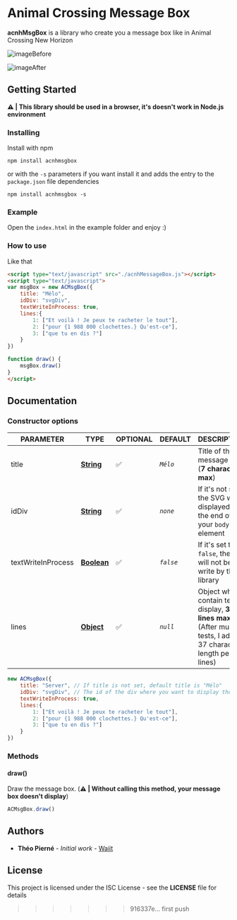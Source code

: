 # Animal Crossing Message Box

**acnhMsgBox** is a library who create you a message box like in Animal Crossing New Horizon

![imageBefore](https://img.lemde.fr/2020/04/15/0/0/960/540/630/0/60/0/3d643f9_9-VO0DtNeyNgyg6TcH-fKFjW.jpg)

![imageAfter](https://i.imgur.com/m67XYDX.png)

## Getting Started

**⚠️ | This library should be used in a browser, it's doesn't work in Node.js environment** 


### Installing

Install with npm 

```
npm install acnhmsgbox
``` 
or with the `-s` parameters if you want install it and adds the entry to the `package.json` file dependencies

```
npm install acnhmsgbox -s
```

### Example

Open the `index.html` in the example folder and enjoy :)

### How to use

Like that

``` html
<script type="text/javascript" src="./acnhMessageBox.js"></script>
<script type="text/javascript">
var msgBox = new ACMsgBox({
	title: "Mélo",
	idDiv: "svgDiv",
	textWriteInProcess: true, 
	lines:{
		1: ["Et voilà ! Je peux te racheter le tout"], 
		2: ["pour {1 988 000 clochettes.} Qu'est-ce"], 
		3: ["que tu en dis ?"]
	}
})

function draw() {
	msgBox.draw()
}
</script>
```


## Documentation

### Constructor options

| PARAMETER          | TYPE                                                                                                    | OPTIONAL | DEFAULT   | DESCRIPTION                                                                                    |
|--------------------|---------------------------------------------------------------------------------------------------------|----------|-----------|------------------------------------------------------------------------------------------------|
| title              | [**String**](https://developer.mozilla.org/en-US/docs/Web/JavaScript/Reference/Global_Objects/)         | ✅        | *`Mélo`*  | Title of the message box (**7 characters max**)                                                                    |
| idDiv              | [**String**](https://developer.mozilla.org/en-US/docs/Web/JavaScript/Reference/Global_Objects/)         | ✅        | *`none`*  | If it's not set, the SVG will displayed at the end of your `body` element                      |
| textWriteInProcess | [**Boolean**](https://developer.mozilla.org/en-US/docs/Web/JavaScript/Reference/Global_Objects/Boolean) | ✅        | *`false`* | If it's set to `false`, the text will not be write by the library                              |
| lines              | [**Object**](https://developer.mozilla.org/en-US/docs/Web/JavaScript/Reference/Global_Objects/Object)   | ✅        | *`null`*  | Object who contain text to display, **3 lines max**. (After much tests, I advise 37 characters length per lines) |

``` js
new ACMsgBox({
	title: "Server", // If title is not set, default title is "Mélo"
	idDiv: "svgDiv", // The id of the div where you want to display the SVG
	textWriteInProcess: true, 
	lines:{
		1: ["Et voilà ! Je peux te racheter le tout"], 
		2: ["pour {1 988 000 clochettes.} Qu'est-ce"], 
		3: ["que tu en dis ?"]
	}
})
```


### Methods

#### draw()

Draw the message box. (**⚠️ | Without calling this method, your message box doesn't display**)

``` js
ACMsgBox.draw()
```

## Authors

* **Théo Pierné** - *Initial work* - [Waiit](https://github.com/Waiit)


## License

This project is licensed under the ISC License - see the **LICENSE** file for details
>>>>>>> 916337e... first push
